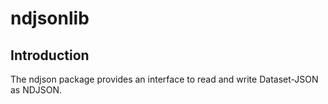 # ndjsonlib

## Introduction
The ndjson package provides an interface to read and write Dataset-JSON as NDJSON. 
